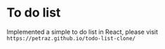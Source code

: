# To do list

Implemented a simple to do list in React, please visit `https://petraz.github.io/todo-list-clone/`
